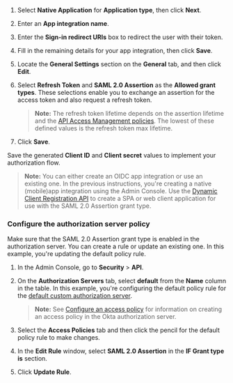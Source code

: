 1. Select **Native Application** for **Application type**, then click **Next**.
1. Enter an **App integration name**.
1. Enter the **Sign-in redirect URIs** box to redirect the user with their token.
1. Fill in the remaining details for your app integration, then click **Save**.
1. Locate the **General Settings** section on the **General** tab, and then click **Edit**.
1. Select **Refresh Token** and **SAML 2.0 Assertion** as the **Allowed grant types**. These selections enable you to exchange an assertion for the access token and also request a refresh token.

   > **Note:** The refresh token lifetime depends on the assertion lifetime and the [API Access Management policies](#configure-the-authorization-server-policy). The lowest of these defined values is the refresh token max lifetime.

1. Click **Save**.

Save the generated **Client ID** and **Client secret** values to implement your authorization flow.

> **Note:** You can either create an OIDC app integration or use an existing one. In the previous instructions, you're creating a native (mobile)app integration using the Admin Console. Use the [Dynamic Client Registration API](/docs/reference/api/oauth-clients/#client-application-object) to create a SPA or web client application for use with the SAML 2.0 Assertion grant type.

### Configure the authorization server policy

Make sure that the SAML 2.0 Assertion grant type is enabled in the authorization server. You can create a rule or update an existing one. In this example, you're updating the default policy rule.

1. In the Admin Console, go to **Security** > **API**.
1. On the **Authorization Servers** tab, select **default** from the **Name** column in the table. In this example, you're configuring the default policy rule for the [default custom authorization server](/docs/concepts/auth-servers/).

    > **Note:** See [Configure an access policy](/docs/guides/configure-access-policy/) for information on creating an access policy in the Okta authorization server.

1. Select the **Access Policies** tab and then click the pencil for the default policy rule to make changes.
1. In the **Edit Rule** window, select **SAML 2.0 Assertion** in the **IF Grant type is** section.
1. Click **Update Rule**.
